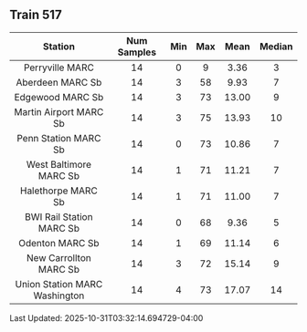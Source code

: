 ## Train 517

| Station | Num Samples | Min | Max | Mean | Median |
| :-----: | :---------: | :-: | :-: | :--: | :----: |
| Perryville MARC | 14 | 0 | 9 | 3.36 | 3 |
| Aberdeen MARC Sb | 14 | 3 | 58 | 9.93 | 7 |
| Edgewood MARC Sb | 14 | 3 | 73 | 13.00 | 9 |
| Martin Airport MARC Sb | 14 | 3 | 75 | 13.93 | 10 |
| Penn Station MARC Sb | 14 | 0 | 73 | 10.86 | 7 |
| West Baltimore MARC Sb | 14 | 1 | 71 | 11.21 | 7 |
| Halethorpe MARC Sb | 14 | 1 | 71 | 11.00 | 7 |
| BWI Rail Station MARC Sb | 14 | 0 | 68 | 9.36 | 5 |
| Odenton MARC Sb | 14 | 1 | 69 | 11.14 | 6 |
| New Carrollton MARC Sb | 14 | 3 | 72 | 15.14 | 9 |
| Union Station MARC Washington | 14 | 4 | 73 | 17.07 | 14 |


Last Updated: 2025-10-31T03:32:14.694729-04:00